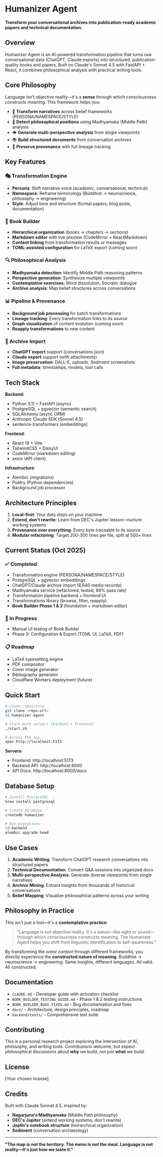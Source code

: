 # Humanizer Agent

**Transform your conversational archives into publication-ready academic papers and technical documentation.**

## Overview

Humanizer Agent is an AI-powered transformation pipeline that turns raw conversational data (ChatGPT, Claude exports) into structured, publication-quality books and papers. Built on Claude's Sonnet 4.5 with FastAPI + React, it combines philosophical analysis with practical writing tools.

## Core Philosophy

Language isn't objective reality—it's a **sense** through which consciousness constructs meaning. This framework helps you:
- 🔄 **Transform narratives** across belief frameworks (PERSONA/NAMESPACE/STYLE)
- 🧘 **Detect philosophical positions** using Madhyamaka (Middle Path) analysis
- 👁️ **Generate multi-perspective analysis** from single viewpoints
- 📚 **Build structured documents** from conversation archives
- 🔗 **Preserve provenance** with full lineage tracking

## Key Features

### 🎭 Transformation Engine
- **Persona**: Shift narrative voice (academic, conversational, technical)
- **Namespace**: Reframe terminology (Buddhist → neuroscience, philosophy → engineering)
- **Style**: Adjust tone and structure (formal papers, blog posts, documentation)

### 📖 Book Builder
- **Hierarchical organization** (books → chapters → sections)
- **Markdown editor** with live preview (CodeMirror + ReactMarkdown)
- **Content linking** from transformation results or messages
- **TOML-assisted configuration** for LaTeX export (coming soon)

### 🔍 Philosophical Analysis
- **Madhyamaka detection**: Identify Middle Path reasoning patterns
- **Perspective generation**: Synthesize multiple viewpoints
- **Contemplative exercises**: Word dissolution, Socratic dialogue
- **Archive analysis**: Map belief structures across conversations

### 📊 Pipeline & Provenance
- **Background job processing** for batch transformations
- **Lineage tracking**: Every transformation links to its source
- **Graph visualization** of content evolution (coming soon)
- **Reapply transformations** to new content

### 💾 Archive Import
- **ChatGPT export** support (conversations.json)
- **Claude export** support (with attachments)
- **Image preservation**: DALL-E, uploads, Sediment screenshots
- **Full metadata**: timestamps, models, tool calls

## Tech Stack

**Backend**:
- Python 3.11 + FastAPI (async)
- PostgreSQL + pgvector (semantic search)
- SQLAlchemy (async ORM)
- Anthropic Claude SDK (Sonnet 4.5)
- sentence-transformers (embeddings)

**Frontend**:
- React 18 + Vite
- TailwindCSS + DaisyUI
- CodeMirror (markdown editing)
- axios (API client)

**Infrastructure**:
- Alembic (migrations)
- Poetry (Python dependencies)
- Background job processor

## Architecture Principles

1. **Local-first**: Your data stays on your machine
2. **Extend, don't rewrite**: Learn from DEC's Jupiter lesson—nurture working systems
3. **Provenance over everything**: Every byte traceable to its source
4. **Modular refactoring**: Target 200-300 lines per file, split at 500+ lines

## Current Status (Oct 2025)

### ✅ Completed
- Transformation engine (PERSONA/NAMESPACE/STYLE)
- PostgreSQL + pgvector embeddings
- ChatGPT/Claude archive import (8,640 media records)
- Madhyamaka service (refactored, tested, 89% pass rate)
- Transformation pipeline backend + frontend UI
- Transformations library (browse, filter, reapply)
- **Book Builder Phase 1 & 2** (foundation + markdown editor)

### 🚧 In Progress
- Manual UI testing of Book Builder
- Phase 3: Configuration & Export (TOML UI, LaTeX, PDF)

### 📋 Roadmap
- LaTeX typesetting engine
- PDF compositor
- Cover image generator
- Bibliography generator
- Cloudflare Workers deployment (future)

## Quick Start

```bash
# Clone repository
git clone <repo-url>
cd humanizer-agent

# Start both servers (backend + frontend)
./start.sh

# Access the app
open http://localhost:5173
```

**Servers**:
- Frontend: http://localhost:5173
- Backend API: http://localhost:8000
- API Docs: http://localhost:8000/docs

## Database Setup

```bash
# Install PostgreSQL
brew install postgresql

# Create database
createdb humanizer

# Run migrations
cd backend
alembic upgrade head
```

## Use Cases

1. **Academic Writing**: Transform ChatGPT research conversations into structured papers
2. **Technical Documentation**: Convert Q&A sessions into organized docs
3. **Multi-perspective Analysis**: Generate diverse viewpoints from single narratives
4. **Archive Mining**: Extract insights from thousands of historical conversations
5. **Belief Mapping**: Visualize philosophical patterns across your writing

## Philosophy in Practice

This isn't just a tool—it's a **contemplative practice**:

> "Language is not objective reality. It's a sense—like sight or sound—through which consciousness constructs meaning. The Humanizer Agent helps you shift from linguistic identification to self-awareness."

By transforming the *same content* through different frameworks, you directly experience the **constructed nature of meaning**. Buddhist → neuroscience → engineering. Same insights, different languages. All valid. All constructed.

## Documentation

- `CLAUDE.md` - Developer guide with activation checklist
- `BOOK_BUILDER_TESTING_GUIDE.md` - Phase 1 & 2 testing instructions
- `BOOK_BUILDER_BUGS_FIXED.md` - Bug documentation and fixes
- `docs/` - Architecture, design principles, roadmap
- `backend/tests/` - Comprehensive test suite

## Contributing

This is a personal research project exploring the intersection of AI, philosophy, and writing tools. Contributions welcome, but expect philosophical discussions about **why** we build, not just **what** we build.

## License

[Your chosen license]

## Credits

Built with Claude Sonnet 4.5, inspired by:
- **Nagarjuna's Madhyamaka** (Middle Path philosophy)
- **DEC's Jupiter** (extend working systems, don't rewrite)
- **Joplin's notebook structure** (hierarchical organization)
- **Sediment** (conversation archaeology)

---

**"The map is not the territory. The menu is not the meal. Language is not reality—it's just how we taste it."**
